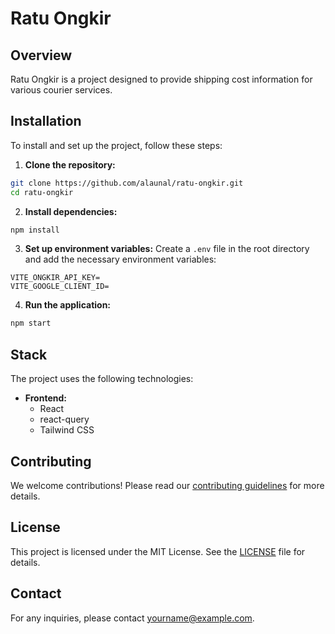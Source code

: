 # Ratu Ongkir

## Overview
Ratu Ongkir is a project designed to provide shipping cost information for various courier services.

## Installation

To install and set up the project, follow these steps:

1. **Clone the repository:**
  ```sh
  git clone https://github.com/alaunal/ratu-ongkir.git
  cd ratu-ongkir
  ```

2. **Install dependencies:**
  ```sh
  npm install
  ```

3. **Set up environment variables:**
  Create a `.env` file in the root directory and add the necessary environment variables:
  ```env
  VITE_ONGKIR_API_KEY=
  VITE_GOOGLE_CLIENT_ID=
  ```

4. **Run the application:**
  ```sh
  npm start
  ```

## Stack

The project uses the following technologies:

- **Frontend:**
  - React
  - react-query
  - Tailwind CSS


## Contributing

We welcome contributions! Please read our [contributing guidelines](CONTRIBUTING.md) for more details.

## License

This project is licensed under the MIT License. See the [LICENSE](LICENSE) file for details.

## Contact

For any inquiries, please contact [yourname@example.com](mailto:yourname@example.com).